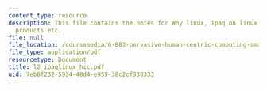 ```yaml
---
content_type: resource
description: This file contains the notes for Why linux, Ipaq on linux, handheld linux
  products etc.
file: null
file_location: /coursemedia/6-883-pervasive-human-centric-computing-sma-5508-spring-2006/7eb8f232593448d4e95938c2cf930333_l2_ipaqlinux_hic.pdf
file_type: application/pdf
resourcetype: Document
title: l2_ipaqlinux_hic.pdf
uid: 7eb8f232-5934-48d4-e959-38c2cf930333
---
```


